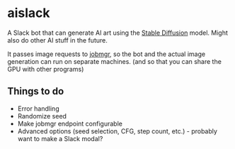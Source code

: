 # aislack
A Slack bot that can generate AI art using the [Stable Diffusion](https://github.com/CompVis/stable-diffusion) model. Might also do other AI stuff in the future.

It passes image requests to [jobmgr](https://github.com/thatoddmailbox/jobmgr), so the bot and the actual image generation can run on separate machines. (and so that you can share the GPU with other programs)

## Things to do
* Error handling
* Randomize seed
* Make jobmgr endpoint configurable
* Advanced options (seed selection, CFG, step count, etc.) - probably want to make a Slack modal?